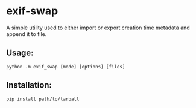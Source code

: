 # exif-swap
A simple utility used to either import or export creation time metadata and append it to file.

## Usage:

`python -m exif_swap [mode] [options] [files]`

## Installation:

`pip install path/to/tarball`

